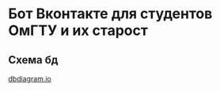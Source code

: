 # Бот Вконтакте для студентов ОмГТУ и их старост

## Схема бд

[dbdiagram.io](https://dbdiagram.io/d/61599f63825b5b01461e5dd2)
